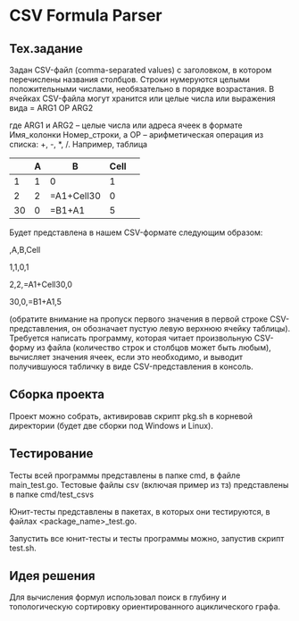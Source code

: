 # CSV Formula Parser

## Тех.задание
Задан CSV-файл (comma-separated values) с заголовком, в котором перечислены названия столбцов. Строки нумеруются
целыми положительными числами, необязательно в порядке возрастания. В ячейках CSV-файла могут хранится или целые
числа или выражения вида
= ARG1 OP ARG2

где ARG1 и ARG2 – целые числа или адреса ячеек в формате Имя_колонки Номер_строки, а OP – арифметическая операция
из списка: +, -, *, /.
Например, таблица

|    | A | B          | Cell |   |
|----|---|------------|------|---|
| 1  | 1 | 0          | 1    |   |
| 2  | 2 | =A1+Cell30 | 0    |   |
| 30 | 0 | =B1+A1     | 5    |   |

Будет представлена в нашем CSV-формате следующим образом:

,A,B,Cell

1,1,0,1

2,2,=A1+Cell30,0

30,0,=B1+A1,5

(обратите внимание на пропуск первого значения в первой строке CSV-представления, он обозначает пустую левую верхнюю
ячейку таблицы).
Требуется написать программу, которая читает произвольную CSV-форму из файла (количество строк и столбцов может быть
любым), вычисляет значения ячеек, если это необходимо, и выводит получившуюся табличку в виде CSV-представления в
консоль.

## Сборка проекта
Проект можно собрать, активировав скрипт pkg.sh в корневой директории (будет две сборки под Windows и Linux).

## Тестирование
Тесты всей программы представлены в папке cmd, в файле main_test.go. Тестовые файлы csv (включая пример из тз) представлены в папке cmd/test_csvs

Юнит-тесты представлены в пакетах, в которых они тестируются, в файлах <package_name>_test.go.

Запустить все юнит-тесты и тесты программы можно, запустив скрипт test.sh.

## Идея решения
Для вычисления формул использовал поиск в глубину и топологическую сортировку ориентированного ациклического графа.
